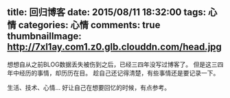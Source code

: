 title: 回归博客
date: 2015/08/11 18:32:00
tags: 心情
categories: 心情
comments: true
thumbnailImage: http://7xl1ay.com1.z0.glb.clouddn.com/head.jpg
---

想想自从之前BLOG数据丢失被伤到之后，已经三四年没写过博客了。
但是这三四年中经历的事情，却历历在目。
趁自己还记得清楚，有些事情还是要记录一下。
<!-- more -->
生活、技术、心情...
好让自己在想要回忆的时候，有点参考。



